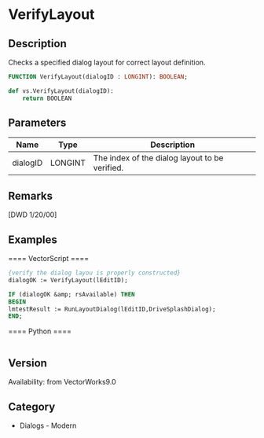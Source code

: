 # VerifyLayout

## Description
Checks a specified dialog layout for correct layout definition.

```pascal
FUNCTION VerifyLayout(dialogID : LONGINT): BOOLEAN;
```

```python
def vs.VerifyLayout(dialogID):
    return BOOLEAN
```

## Parameters
|Name|Type|Description|
|---|---|---|
|dialogID|LONGINT|The index of the dialog layout to be verified.|

## Remarks
[DWD 1/20/00]

## Examples
==== VectorScript ====
```pascal
{verify the dialog layou is properly constructed}
dialogOK := VerifyLayout(lEditID);

IF (dialogOK &amp; rsAvailable) THEN
BEGIN
lmtestResult := RunLayoutDialog(lEditID,DriveSplashDialog);
END;
```
==== Python ====
```python

```

## Version
Availability: from VectorWorks9.0

## Category
* Dialogs - Modern

